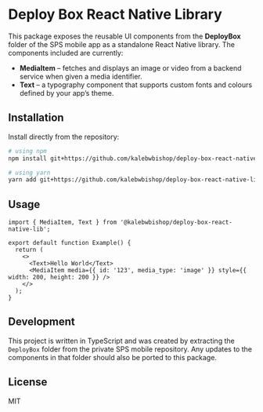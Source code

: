 # Deploy Box React Native Library

This package exposes the reusable UI components from the **DeployBox** folder of the SPS mobile app as a standalone React Native library. The components included are currently:

- **MediaItem** – fetches and displays an image or video from a backend service when given a media identifier.
- **Text** – a typography component that supports custom fonts and colours defined by your app’s theme.

## Installation

Install directly from the repository:

```sh
# using npm
npm install git+https://github.com/kalebwbishop/deploy-box-react-native-lib.git

# using yarn
yarn add git+https://github.com/kalebwbishop/deploy-box-react-native-lib.git
```

## Usage

```tsx
import { MediaItem, Text } from '@kalebwbishop/deploy-box-react-native-lib';

export default function Example() {
  return (
    <>
      <Text>Hello World</Text>
      <MediaItem media={{ id: '123', media_type: 'image' }} style={{ width: 200, height: 200 }} />
    </>
  );
}
```

## Development

This project is written in TypeScript and was created by extracting the `DeployBox` folder from the private SPS mobile repository. Any updates to the components in that folder should also be ported to this package.

## License

MIT
